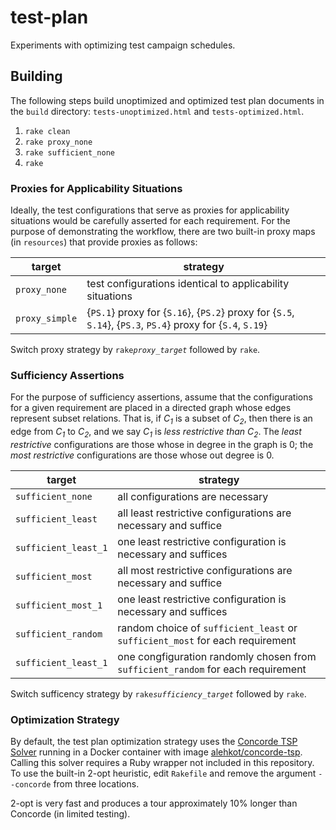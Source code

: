 # test-plan
Experiments with optimizing test campaign schedules.

## Building

The following steps build unoptimized and optimized test plan documents in the `build` directory: `tests-unoptimized.html` and `tests-optimized.html`.

1. `rake clean`
2. `rake proxy_none`
3. `rake sufficient_none`
4. `rake`

### Proxies for Applicability Situations

Ideally, the test configurations that serve as proxies for applicability situations would be carefully asserted for each requirement. For the purpose of demonstrating the workflow, there are two built-in proxy maps (in `resources`) that provide proxies as follows:

|target|strategy|
|------|--------|
| `proxy_none` | test configurations identical to applicability situations |
| `proxy_simple` | {`PS.1`} proxy for {`S.16`}, {`PS.2`} proxy for {`S.5`, `S.14`}, {`PS.3`, `PS.4`} proxy for {`S.4`, `S.19`}

Switch proxy strategy by `rake`_`proxy_target`_ followed by `rake`.

### Sufficiency Assertions

For the purpose of sufficiency assertions, assume that the configurations for a given requirement are placed in a directed graph whose edges represent subset relations. That is, if _C<sub>1</sub>_ is a subset of _C<sub>2</sub>_, then there is an edge from _C<sub>1</sub>_ to _C<sub>2</sub>_, and we say _C<sub>1</sub>_ is _less restrictive than_ _C<sub>2</sub>_. The _least restrictive_ configurations are those whose in degree in the graph is 0; the _most restrictive_ configurations are those whose out degree is 0.

|target|strategy|
|------|--------|
| `sufficient_none` | all configurations are necessary |
| `sufficient_least` | all least restrictive configurations are necessary and suffice |
| `sufficient_least_1` | one least restrictive configuration is necessary and suffices |
| `sufficient_most` | all most restrictive configurations are necessary and suffice |
| `sufficient_most_1` | one least restrictive configuration is necessary and suffices |
| `sufficient_random` | random choice of `sufficient_least` or `sufficient_most` for each requirement |
| `sufficient_least_1` | one congfiguration randomly chosen from `sufficient_random` for each requirement |

Switch sufficency strategy by `rake`_`sufficiency_target`_ followed by `rake`.

### Optimization Strategy

By default, the test plan optimization strategy uses the [Concorde TSP Solver](https://www.math.uwaterloo.ca/tsp/concorde.html) running in a Docker container with image [alehkot/concorde-tsp](https://hub.docker.com/r/alehkot/concorde-tsp). Calling this solver requires a Ruby wrapper not included in this repository. To use the built-in 2-opt heuristic, edit `Rakefile` and remove the argument `--concorde` from three locations.

2-opt is very fast and produces a tour approximately 10% longer than Concorde (in limited testing).